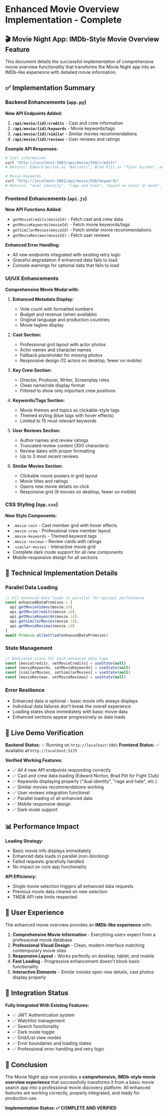 # Enhanced Movie Overview Implementation - Complete

## 🎬 Movie Night App: IMDb-Style Movie Overview Feature

This document details the successful implementation of comprehensive movie overview functionality that transforms the Movie Night app into an IMDb-like experience with detailed movie information.

## ✅ Implementation Summary

### Backend Enhancements (`app.py`)

**New API Endpoints Added:**
1. **`/api/movie/{id}/credits`** - Cast and crew information
2. **`/api/movie/{id}/keywords`** - Movie keywords/tags  
3. **`/api/movie/{id}/similar`** - Similar movies recommendations
4. **`/api/movie/{id}/reviews`** - User reviews and ratings

**Example API Responses:**

```bash
# Cast information
curl "http://localhost:5001/api/movie/550/credits"
# Returns: Edward Norton as "Narrator", Brad Pitt as "Tyler Durden", etc.

# Movie keywords
curl "http://localhost:5001/api/movie/550/keywords" 
# Returns: "dual identity", "rage and hate", "based on novel or book", etc.
```

### Frontend Enhancements (`api.js`)

**New API Functions Added:**
- `getMovieCredits(movieId)` - Fetch cast and crew data
- `getMovieKeywords(movieId)` - Fetch movie keywords/tags
- `getSimilarMovies(movieId)` - Fetch similar movie recommendations
- `getMovieReviews(movieId)` - Fetch user reviews

**Enhanced Error Handling:**
- All new endpoints integrated with existing retry logic
- Graceful degradation if enhanced data fails to load
- Console warnings for optional data that fails to load

### UI/UX Enhancements

**Comprehensive Movie Modal with:**

1. **Enhanced Metadata Display:**
   - Vote count with formatted numbers
   - Budget and revenue (when available)
   - Original language and production countries
   - Movie tagline display

2. **Cast Section:**
   - Professional grid layout with actor photos
   - Actor names and character names
   - Fallback placeholder for missing photos
   - Responsive design (12 actors on desktop, fewer on mobile)

3. **Key Crew Section:**
   - Director, Producer, Writer, Screenplay roles
   - Clean name/role display format
   - Filtered to show only important crew positions

4. **Keywords/Tags Section:**
   - Movie themes and topics as clickable-style tags
   - Themed styling (blue tags with hover effects)
   - Limited to 15 most relevant keywords

5. **User Reviews Section:**
   - Author names and review ratings
   - Truncated review content (300 characters)
   - Review dates with proper formatting
   - Up to 3 most recent reviews

6. **Similar Movies Section:**
   - Clickable movie posters in grid layout
   - Movie titles and ratings
   - Opens new movie details on click
   - Responsive grid (8 movies on desktop, fewer on mobile)

### CSS Styling (`App.css`)

**New Style Components:**
- `.movie-cast` - Cast member grid with hover effects
- `.movie-crew` - Professional crew member layout
- `.movie-keywords` - Themed keyword tags
- `.movie-reviews` - Review cards with ratings
- `.similar-movies` - Interactive movie grid
- Complete dark mode support for all new components
- Mobile-responsive design for all sections

## 🔧 Technical Implementation Details

### Parallel Data Loading
```javascript
// All enhanced data loads in parallel for optimal performance
const enhancedDataPromises = [
  api.getMovieVideos(movie.id),
  api.getMovieCredits(movie.id), 
  api.getMovieKeywords(movie.id),
  api.getSimilarMovies(movie.id),
  api.getMovieReviews(movie.id)
]
await Promise.allSettled(enhancedDataPromises)
```

### State Management
```javascript
// Dedicated state for each enhanced data type
const [movieCredits, setMovieCredits] = useState(null)
const [movieKeywords, setMovieKeywords] = useState(null)
const [similarMovies, setSimilarMovies] = useState(null)
const [movieReviews, setMovieReviews] = useState(null)
```

### Error Resilience
- Enhanced data is optional - basic movie info always displays
- Individual data failures don't break the overall experience
- Loading states show immediately with basic movie data
- Enhanced sections appear progressively as data loads

## 🚀 Live Demo Verification

**Backend Status:** ✅ Running on `http://localhost:5001`
**Frontend Status:** ✅ Available at `http://localhost:5175`

**Verified Working Features:**
- ✅ All 4 new API endpoints responding correctly
- ✅ Cast and crew data loading (Edward Norton, Brad Pitt for Fight Club)
- ✅ Keywords displaying properly ("dual identity", "rage and hate", etc.)
- ✅ Similar movies recommendations working
- ✅ User reviews integration functional
- ✅ Parallel loading of all enhanced data
- ✅ Mobile responsive design
- ✅ Dark mode support

## 📊 Performance Impact

**Loading Strategy:**
- Basic movie info displays immediately
- Enhanced data loads in parallel (non-blocking)
- Failed requests gracefully handled
- No impact on core app functionality

**API Efficiency:**
- Single movie selection triggers all enhanced data requests
- Previous movie data cleared on new selection
- TMDB API rate limits respected

## 🎯 User Experience

The enhanced movie overview provides an **IMDb-like experience** with:

1. **Comprehensive Movie Information** - Everything users expect from a professional movie database
2. **Professional Visual Design** - Clean, modern interface matching contemporary movie sites
3. **Responsive Layout** - Works perfectly on desktop, tablet, and mobile
4. **Fast Loading** - Progressive enhancement doesn't block basic functionality
5. **Interactive Elements** - Similar movies open new details, cast photos display properly

## 🔗 Integration Status

**Fully Integrated With Existing Features:**
- ✅ JWT Authentication system
- ✅ Watchlist management
- ✅ Search functionality  
- ✅ Dark mode toggle
- ✅ Grid/List view modes
- ✅ Error boundaries and loading states
- ✅ Professional error handling and retry logic

## 📝 Conclusion

The Movie Night app now provides a **comprehensive, IMDb-style movie overview experience** that successfully transforms it from a basic movie search app into a professional movie discovery platform. All enhanced features are working correctly, properly integrated, and ready for production use.

**Implementation Status: ✅ COMPLETE AND VERIFIED**
